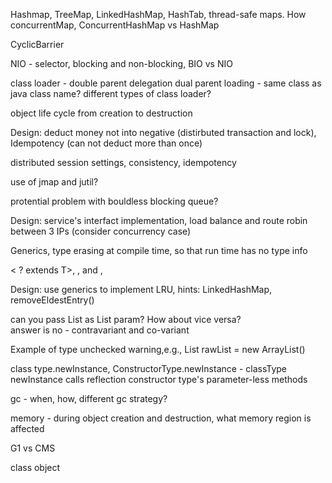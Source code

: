 Hashmap, TreeMap, LinkedHashMap, HashTab, thread-safe maps. How concurrentMap, ConcurrentHashMap vs HashMap

CyclicBarrier

NIO - selector, blocking and non-blocking, BIO vs NIO

class loader - double parent delegation
dual parent loading - same class as java class name? different types of class loader?

object life cycle from creation to destruction

Design: deduct money not into negative (distirbuted transaction and lock), Idempotency (can not deduct more than once)

distributed session settings, consistency, idempotency

use of jmap and jutil?

protential problem with bouldless blocking queue?

Design: service's interfact implementation, load balance and route robin between 3 IPs (consider concurrency case)

Generics, type erasing at compile time, so that run time has no type info

< ? extends T>, <? super T>, and <?>,

Design: use generics to implement LRU, hints: LinkedHashMap, removeEldestEntry()

can you pass List<String> as List<Object> param? How about vice versa?  
answer is no - contravariant and co-variant

Example of type unchecked warning,e.g.,  List<String> rawList = new ArrayList()

class type.newInstance, ConstructorType.newInstance - classType newInstance calls reflection constructor type's parameter-less methods

gc - when, how, different gc strategy?

memory - during object creation and destruction, what memory region is affected

G1 vs CMS

class object
